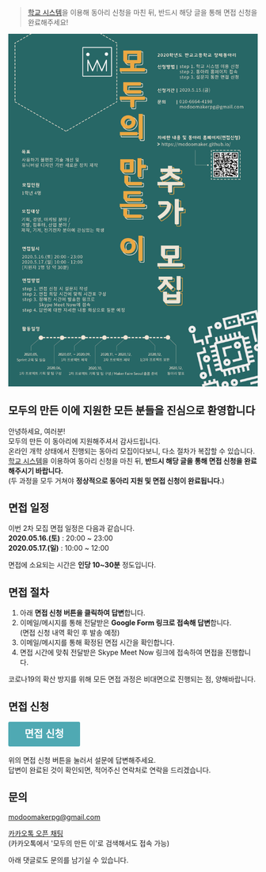 > [학교 시스템](https://pangyo.schm.co.kr)을 이용해 동아리 신청을 마친 뒤, 반드시 해당 글을 통해 면접 신청을 완료해주세요!

<!-- more -->

![1](https://github.com/ModooMaker/ModooMaker.github.io/blob/master/_posts/introimg/%ED%8F%AC%EC%8A%A4%ED%84%B0%20v2-1.png?raw=true)

모두의 만든 이에 지원한 모든 분들을 진심으로 환영합니다
-------------------------------------------------------

안녕하세요, 여러분!  
모두의 만든 이 동아리에 지원해주셔서 감사드립니다.  
온라인 개학 상태에서 진행되는 동아리 모집이다보니, 다소 절차가 복잡할 수 있습니다.  
[학교 시스템](https://pangyo.schm.co.kr)을 이용하여 동아리 신청을 마친 뒤, **반드시 해당 글을 통해 면접 신청을 완료해주시기 바랍니다.**  
(두 과정을 모두 거쳐야 **정상적으로 동아리 지원 및 면접 신청이 완료됩니다.**\)

면접 일정
---------

이번 2차 모집 면접 일정은 다음과 같습니다.  
**2020.05.16.(토)** : 20:00 ~ 23:00  
**2020.05.17.(일)** : 10:00 ~ 12:00

면접에 소요되는 시간은 **인당 10~30분** 정도입니다.

면접 절차
---------

1.	아래 **면접 신청 버튼을 클릭하여 답변**합니다.
2.	이메일/메시지를 통해 전달받은 **Google Form 링크로 접속해 답변**합니다.  
	(면접 신청 내역 확인 후 발송 예정)
3.	이메일/메시지를 통해 확정된 면접 시간을 확인합니다.
4.	면접 시간에 맞춰 전달받은 Skype Meet Now 링크에 접속하여 면접을 진행합니다.

코로나19의 확산 방지를 위해 모든 면접 과정은 비대면으로 진행되는 점, 양해바랍니다.

면접 신청
---------

<a class="typeform-share button" href="https://junyeollee.typeform.com/to/O0S179" data-mode="popup" style="display:inline-block;text-decoration:none;background-color:#4FA9B3;color:white;cursor:pointer;font-family:Helvetica,Arial,sans-serif;font-size:20px;line-height:50px;text-align:center;margin:0;height:50px;padding:0px 33px;border-radius:3px;max-width:100%;white-space:nowrap;overflow:hidden;text-overflow:ellipsis;font-weight:bold;-webkit-font-smoothing:antialiased;-moz-osx-font-smoothing:grayscale;" target="_blank">면접 신청 </a> <script> (function() { var qs,js,q,s,d=document, gi=d.getElementById, ce=d.createElement, gt=d.getElementsByTagName, id="typef_orm_share", b="https://embed.typeform.com/"; if(!gi.call(d,id)){ js=ce.call(d,"script"); js.id=id; js.src=b+"embed.js"; q=gt.call(d,"script")[0]; q.parentNode.insertBefore(js,q) } })() </script>

위의 면접 신청 버튼을 눌러서 설문에 답변해주세요.  
답변이 완료된 것이 확인되면, 적어주신 연락처로 연락을 드리겠습니다.

문의
----

[modoomakerpg@gmail.com](mailto:modoomakerpg@gmail.com)

[카카오톡 오픈 채팅](https://open.kakao.com/o/sziX2mac)  
(카카오톡에서 '모두의 만든 이'로 검색해서도 접속 가능)

아래 댓글로도 문의를 남기실 수 있습니다.

